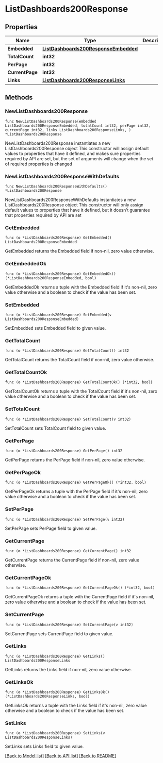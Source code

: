 # ListDashboards200Response

## Properties

Name | Type | Description | Notes
------------ | ------------- | ------------- | -------------
**Embedded** | [**ListDashboards200ResponseEmbedded**](ListDashboards200ResponseEmbedded.md) |  | 
**TotalCount** | **int32** |  | 
**PerPage** | **int32** |  | 
**CurrentPage** | **int32** |  | 
**Links** | [**ListDashboards200ResponseLinks**](ListDashboards200ResponseLinks.md) |  | 

## Methods

### NewListDashboards200Response

`func NewListDashboards200Response(embedded ListDashboards200ResponseEmbedded, totalCount int32, perPage int32, currentPage int32, links ListDashboards200ResponseLinks, ) *ListDashboards200Response`

NewListDashboards200Response instantiates a new ListDashboards200Response object
This constructor will assign default values to properties that have it defined,
and makes sure properties required by API are set, but the set of arguments
will change when the set of required properties is changed

### NewListDashboards200ResponseWithDefaults

`func NewListDashboards200ResponseWithDefaults() *ListDashboards200Response`

NewListDashboards200ResponseWithDefaults instantiates a new ListDashboards200Response object
This constructor will only assign default values to properties that have it defined,
but it doesn't guarantee that properties required by API are set

### GetEmbedded

`func (o *ListDashboards200Response) GetEmbedded() ListDashboards200ResponseEmbedded`

GetEmbedded returns the Embedded field if non-nil, zero value otherwise.

### GetEmbeddedOk

`func (o *ListDashboards200Response) GetEmbeddedOk() (*ListDashboards200ResponseEmbedded, bool)`

GetEmbeddedOk returns a tuple with the Embedded field if it's non-nil, zero value otherwise
and a boolean to check if the value has been set.

### SetEmbedded

`func (o *ListDashboards200Response) SetEmbedded(v ListDashboards200ResponseEmbedded)`

SetEmbedded sets Embedded field to given value.


### GetTotalCount

`func (o *ListDashboards200Response) GetTotalCount() int32`

GetTotalCount returns the TotalCount field if non-nil, zero value otherwise.

### GetTotalCountOk

`func (o *ListDashboards200Response) GetTotalCountOk() (*int32, bool)`

GetTotalCountOk returns a tuple with the TotalCount field if it's non-nil, zero value otherwise
and a boolean to check if the value has been set.

### SetTotalCount

`func (o *ListDashboards200Response) SetTotalCount(v int32)`

SetTotalCount sets TotalCount field to given value.


### GetPerPage

`func (o *ListDashboards200Response) GetPerPage() int32`

GetPerPage returns the PerPage field if non-nil, zero value otherwise.

### GetPerPageOk

`func (o *ListDashboards200Response) GetPerPageOk() (*int32, bool)`

GetPerPageOk returns a tuple with the PerPage field if it's non-nil, zero value otherwise
and a boolean to check if the value has been set.

### SetPerPage

`func (o *ListDashboards200Response) SetPerPage(v int32)`

SetPerPage sets PerPage field to given value.


### GetCurrentPage

`func (o *ListDashboards200Response) GetCurrentPage() int32`

GetCurrentPage returns the CurrentPage field if non-nil, zero value otherwise.

### GetCurrentPageOk

`func (o *ListDashboards200Response) GetCurrentPageOk() (*int32, bool)`

GetCurrentPageOk returns a tuple with the CurrentPage field if it's non-nil, zero value otherwise
and a boolean to check if the value has been set.

### SetCurrentPage

`func (o *ListDashboards200Response) SetCurrentPage(v int32)`

SetCurrentPage sets CurrentPage field to given value.


### GetLinks

`func (o *ListDashboards200Response) GetLinks() ListDashboards200ResponseLinks`

GetLinks returns the Links field if non-nil, zero value otherwise.

### GetLinksOk

`func (o *ListDashboards200Response) GetLinksOk() (*ListDashboards200ResponseLinks, bool)`

GetLinksOk returns a tuple with the Links field if it's non-nil, zero value otherwise
and a boolean to check if the value has been set.

### SetLinks

`func (o *ListDashboards200Response) SetLinks(v ListDashboards200ResponseLinks)`

SetLinks sets Links field to given value.



[[Back to Model list]](../README.md#documentation-for-models) [[Back to API list]](../README.md#documentation-for-api-endpoints) [[Back to README]](../README.md)


